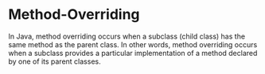 # Method-Overriding
In Java, method overriding occurs when a subclass (child class) has the same method as the parent class. In other words, method overriding occurs when a subclass provides a particular implementation of a method declared by one of its parent classes.
